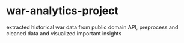 # war-analytics-project
extracted historical war data from public domain API, preprocess and cleaned data and visualized important insights
